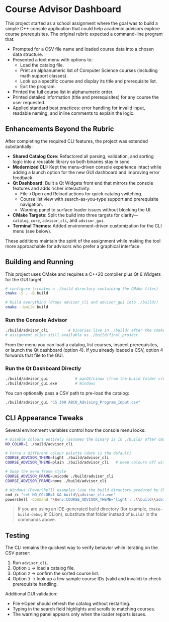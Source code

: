 # Course Advisor Dashboard

This project started as a school assignment where the goal was to build a simple C++ console application that could help academic advisors explore course prerequisites. The original rubric expected a command-line program that:

- Prompted for a CSV file name and loaded course data into a chosen data structure.
- Presented a text menu with options to:
  - Load the catalog file.
  - Print an alphanumeric list of Computer Science courses (including math support classes).
  - Look up a specific course and display its title and prerequisite list.
  - Exit the program.
- Printed the full course list in alphanumeric order.
- Printed detailed information (title and prerequisites) for any course the user requested.
- Applied standard best practices: error handling for invalid input, readable naming, and inline comments to explain the logic.

## Enhancements Beyond the Rubric

After completing the required CLI features, the project was extended substantially:

- **Shared Catalog Core:** Refactored all parsing, validation, and sorting logic into a reusable library so both binaries stay in sync.
- **Modernized CLI:** Kept the menu-driven console experience intact while adding a launch option for the new GUI dashboard and improving error feedback.
- **Qt Dashboard:** Built a Qt Widgets front end that mirrors the console features and adds richer interactivity:
  - File→Open and Reload actions for quick catalog switching.
  - Course list view with search-as-you-type support and prerequisite navigation.
  - Warning panel to surface loader issues without blocking the UI.
- **CMake Targets:** Split the build into three targets for clarity—`catalog_core`, `advisor_cli`, and `advisor_gui`.
- **Terminal Themes:** Added environment-driven customization for the CLI menu (see below).

These additions maintain the spirit of the assignment while making the tool more approachable for advisors who prefer a graphical interface.

## Building and Running

This project uses CMake and requires a C++20 compiler plus Qt 6 Widgets for the GUI target.

```bash
# configure (creates a ./build directory containing the CMake files)
cmake -S . -B build

# build everything (drops advisor_cli and advisor_gui into ./build/)
cmake --build build
```

### Run the Console Advisor

```bash
./build/advisor_cli         # binaries live in ./build/ after the cmake --build step
# assignment alias still available as ./build/final_project
```

From the menu you can load a catalog, list courses, inspect prerequisites, or launch the Qt dashboard (option 4). If you already loaded a CSV, option 4 forwards that file to the GUI.

### Run the Qt Dashboard Directly

```bash
./build/advisor_gui            # macOS/Linux (from the build folder created above)
./build/advisor_gui.exe        # Windows
```

You can optionally pass a CSV path to pre-load the catalog:

```bash
./build/advisor_gui "CS 300 ABCU_Advising_Program_Input.csv"
```

## CLI Appearance Tweaks

Several environment variables control how the console menu looks:

```bash
# Disable colours entirely (assumes the binary is in ./build/ after cmake --build)
NO_COLOR=1 ./build/advisor_cli

# Force a different colour palette (dark is the default)
COURSE_ADVISOR_THEME=light ./build/advisor_cli
COURSE_ADVISOR_THEME=plain ./build/advisor_cli   # keep colours off without touching NO_COLOR

# Swap the menu frame style
COURSE_ADVISOR_FRAME=unicode ./build/advisor_cli
COURSE_ADVISOR_FRAME=none ./build/advisor_cli

# Windows (PowerShell) examples (use the build directory produced by CMake)
cmd /c "set NO_COLOR=1 && build\\advisor_cli.exe"
powershell -Command "\$env:COURSE_ADVISOR_THEME='light'; .\\build\\advisor_cli.exe"
```

> If you are using an IDE-generated build directory (for example, `cmake-build-debug` in CLion), substitute that folder instead of `build/` in the commands above.

## Testing

The CLI remains the quickest way to verify behavior while iterating on the CSV parser:

1. Run `advisor_cli`.
2. Option `1` → load a catalog file.
3. Option `2` → confirm the sorted course list.
4. Option `3` → look up a few sample course IDs (valid and invalid) to check prerequisite handling.

Additional GUI validation:

- File→Open should refresh the catalog without restarting.
- Typing in the search field highlights and scrolls to matching courses.
- The warning panel appears only when the loader reports issues.
